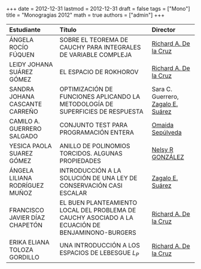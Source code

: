 +++
date      = 2012-12-31
lastmod   = 2012-12-31
draft     = false
tags      = ["Mono"]
title     = "Monogragias 2012"
math      = true
authors = ["admin"]
+++


Estudiante | Título | Director 
:----------| :---------- | :----------
ÁNGELA ROCÍO FÚQUEN |SOBRE EL TEOREMA DE CAUCHY PARA INTEGRALES DE VARIABLE COMPLEJA | [Richard A. De la Cruz](https://matematicas.netlify.app/authors/delacruz-r/)
LEIDY JOHANA SUÁREZ GÓMEZ | EL ESPACIO DE ROKHOROV | [Richard A. De la Cruz](https://matematicas.netlify.app/authors/delacruz-r/)
SANDRA JOHANA CASCANTE CARREÑO | OPTIMIZACIÓN DE FUNCIONES APLICANDO LA METODOLOGÍA DE SUPERFICIES DE RESPUESTA | Sara C. Guerrero, [Zagalo E. Suárez](https://matematicas.netlify.app/authors/sanchez-z/)
CAMILO A. GUERRERO SALGADO| CONJUNTO TEST PARA PROGRAMACIÓN ENTERA| [Omaida Sepúlveda](https://matematicas.netlify.app/authors/sepulveda-o/)
YESICA PAOLA SUAREZ GÓMEZ | ANILLO DE POLINOMIOS TORCIDOS. ALGUNAS PROPIEDADES | [Nelsy R GONZÁLEZ](https://matematicas.netlify.app/authors/gonzalez-n/)
ÁNGELA LILIANA RODRÍGUEZ MUÑOZ | INTRODUCCIÓN A LA SOLUCIÓN DE UNA LEY DE CONSERVACIÓN CASI ESCALAR | [Zagalo E. Suárez](https://matematicas.netlify.app/authors/sanchez-z/)
FRANCISCO JAVIER DÍAZ CHAPETÓN | EL BUEN PLANTEAMIENTO LOCAL DEL PROBLEMA DE CAUCHY ASOCIADO A LA ECUACIÓN DE BENJAMINONO-BURGERS | [Richard A. De la Cruz](https://matematicas.netlify.app/authors/delacruz-r/)
ERIKA ELIANA TOLOZA GORDILLO | UNA INTRODUCCIÓN A LOS ESPACIOS DE LEBESGUE $L_P$ | [Richard A. De la Cruz](https://matematicas.netlify.app/authors/delacruz-r/)
